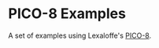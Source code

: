 # PICO-8 Examples

A set of examples using Lexaloffe's [PICO-8](https://www.lexaloffle.com/pico-8.php).
